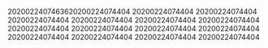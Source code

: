 2020022407463620200224074404
20200224074404
20200224074404
20200224074404
20200224074404
20200224074404
20200224074404
20200224074404
20200224074404
20200224074404
20200224074404
20200224074404
20200224074404
20200224074404
20200224074404
